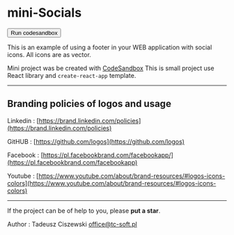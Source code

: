# mini-Socials

<button name="button" onclick="https://codesandbox.io/s/github/tc-soft/mini-Socials">Run codesandbox</button>

This is an example of using a footer in your WEB application with social icons.
All icons are as vector.

Mini project was be created with [CodeSandbox](https://codesandbox.io/s/github/tc-soft/mini-Socials)
This is small project use React library and `create-react-app` template.

---

## Branding policies of logos and usage

Linkedin :
[https://brand.linkedin.com/policies](https://brand.linkedin.com/policies)

GitHUB :
[https://github.com/logos](https://github.com/logos)

Facebook :
[https://pl.facebookbrand.com/facebookapp/](https://pl.facebookbrand.com/facebookapp)

Youtube :
[https://www.youtube.com/about/brand-resources/#logos-icons-colors](https://www.youtube.com/about/brand-resources/#logos-icons-colors)

---

If the project can be of help to you, please **put a star**.

Author :
Tadeusz Ciszewski
office@tc-soft.pl
